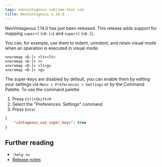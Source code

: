 ```yaml
---
tags: neovintageous sublime-text vim
title: NeoVintageous 1.14.0
---
```


NeoVintageous 1.14.0 has just been released. This release adds support for mapping `super+[` (`<D-[>`) and `super+]` (`<D-]`).

You can, for example, use them to indent, unindent, and retain visual mode when an operation is executed in visual mode:

```vim
nnoremap <D-[> <lt><lt>
nnoremap <D-]> >>
vnoremap <D-[> <lt>gv
vnoremap <D-]> >gv
```

The super-keys are disabled by default, you can enable them by editing your settings via `Menu > Preferences > Settings` or by the Command Palette. To use the command palette:

1. Press `Ctrl+Shift+P`
2. Select the "Preferences: Settings" command
3. Press `Enter`

```json
{
    "vintageous_use_super_keys": true
}
```

## Further reading

* `:help nv`
* [Release notes](https://github.com/NeoVintageous/NeoVintageous/releases/tag/1.14.0)
